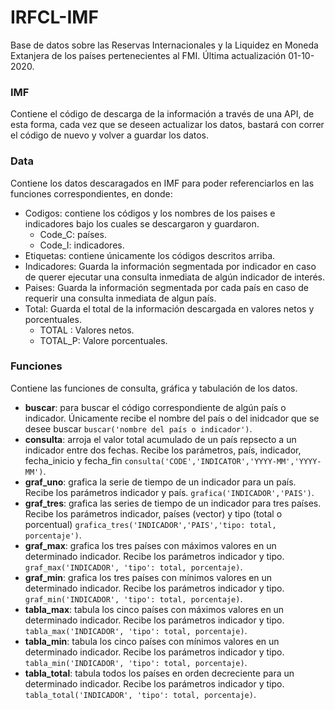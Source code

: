 # IRFCL-IMF
Base de datos sobre las Reservas Internacionales y la Liquidez en Moneda Extanjera de los países pertenecientes al FMI. Última actualización 01-10-2020.

### IMF 
Contiene el código de descarga de la información a través de una API, de esta forma, cada vez que se deseen actualizar los datos, bastará con correr el código de nuevo y volver a guardar los datos.

### Data
Contiene los datos descaragados en IMF para poder referenciarlos en las funciones correspondientes, en donde: <br />
- Codigos: contiene los códigos y los nombres de los paises e indicadores bajo los cuales se descargaron y guardaron.<br />
  - Code_C: países.<br />
  - Code_I: indicadores.<br />
- Etiquetas: contiene únicamente los códigos descritos arriba.<br />
- Indicadores: Guarda la información segmentada por indicador en caso de querer ejecutar una consulta inmediata de algún indicador de interés.<br />
- Paises: Guarda la información segmentada por cada país en caso de requerir una consulta inmediata de algun país. <br />
- Total: Guarda el total de la información descargada en valores netos y porcentuales. <br />
  - TOTAL : Valores netos. <br />
  - TOTAL_P: Valore porcentuales. <br /> 

### Funciones
Contiene las funciones de consulta, gráfica y tabulación de los datos. <br />
- **buscar**: para buscar el código correspondiente de algún país o indicador. Únicamente recibe el nombre del país o del inidcador que se desee buscar `buscar('nombre del país o indicador')`.<br />
- **consulta**: arroja el valor total acumulado de un país repsecto a un indicador entre dos fechas. Recibe los parámetros, país, indicador, fecha_inicio y fecha_fin `consulta('CODE','INDICATOR','YYYY-MM','YYYY-MM')`.<br />
- **graf_uno**: grafica la serie de tiempo de un indicador para un país. Recibe los parámetros indicador y país. `grafica('INDICADOR','PAIS')`.<br />
- **graf_tres**: grafica las series de tiempo de un indicador para tres países. Recibe los parámetros indicador, países (vector) y tipo (total o porcentual) `grafica_tres('INDICADOR','PAIS','tipo: total, porcentaje')`.<br />
- **graf_max**: grafica los tres países con máximos valores en un determinado indicador. Recibe los parámetros indicador y tipo. `graf_max('INDICADOR', 'tipo': total, porcentaje)`.<br />
- **graf_min**: grafica los tres países con mínimos valores en un determinado indicador. Recibe los parámetros indicador y tipo. `graf_min('INDICADOR', 'tipo': total, porcentaje)`.<br />
- **tabla_max**: tabula los cinco países con máximos valores en un determinado indicador. Recibe los parámetros indicador y tipo. `tabla_max('INDICADOR', 'tipo': total, porcentaje)`.<br />
- **tabla_min**: tabula los cinco países con mínimos valores en un determinado indicador. Recibe los parámetros indicador y tipo. `tabla_min('INDICADOR', 'tipo': total, porcentaje)`.<br />
- **tabla_total**: tabula todos los países en orden decreciente para un determinado indicador. Recibe los parámetros indicador y tipo. `tabla_total('INDICADOR', 'tipo': total, porcentaje)`.<br />
